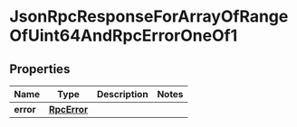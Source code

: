 
# JsonRpcResponseForArrayOfRangeOfUint64AndRpcErrorOneOf1

## Properties
| Name | Type | Description | Notes |
| ------------ | ------------- | ------------- | ------------- |
| **error** | [**RpcError**](RpcError.md) |  |  |




